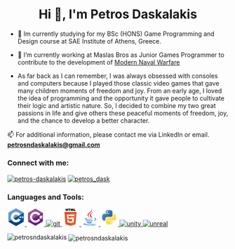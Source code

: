 <h1 align="center">Hi 👋, I'm Petros Daskalakis</h1>

- 🌱 Im currently studying for my BSc (HONS) Game Programming and Design course at SAE Institute of Athens, Greece.

- 🔭 I’m currently working at Maslas Bros as Junior Games Programmer to contribute to the development of [Modern Naval Warfare](https://maslasbros.com/)

- As far back as I can remember, I was always obsessed with consoles and computers because I played those classic video games that gave many children moments of freedom and joy.
From an early age, I loved the idea of programming and the opportunity it gave people to cultivate their logic and artistic nature.
So, I decided to combine my two great passions in life and give others these peaceful moments of freedom, joy, and the chance to develop a better character.

📫 For additional information, please contact me via LinkedIn or email. **petrosndaskalakis@gmail.com**

<h3 align="left">Connect with me:</h3>
<p align="left">
<a href="https://linkedin.com/in/petros-daskalakis" target="blank"><img align="center" src="https://raw.githubusercontent.com/rahuldkjain/github-profile-readme-generator/master/src/images/icons/Social/linked-in-alt.svg" alt="petros-daskalakis" height="30" width="40" /></a>
<a href="https://instagram.com/petros_daskalakis" target="blank"><img align="center" src="https://raw.githubusercontent.com/rahuldkjain/github-profile-readme-generator/master/src/images/icons/Social/instagram.svg" alt="petros_dask" height="30" width="40" /></a>
</p>

<h3 align="left">Languages and Tools:</h3>
<p align="left"> <a href="https://www.w3schools.com/cpp/" target="_blank" rel="noreferrer"> <img src="https://raw.githubusercontent.com/devicons/devicon/master/icons/cplusplus/cplusplus-original.svg" alt="cplusplus" width="40" height="40"/> </a> <a href="https://www.w3schools.com/cs/" target="_blank" rel="noreferrer"> <img src="https://raw.githubusercontent.com/devicons/devicon/master/icons/csharp/csharp-original.svg" alt="csharp" width="40" height="40"/> </a> <a href="https://git-scm.com/" target="_blank" rel="noreferrer"> <img src="https://www.vectorlogo.zone/logos/git-scm/git-scm-icon.svg" alt="git" width="40" height="40"/> </a> <a href="https://www.w3.org/html/" target="_blank" rel="noreferrer"> <img src="https://raw.githubusercontent.com/devicons/devicon/master/icons/html5/html5-original-wordmark.svg" alt="html5" width="40" height="40"/> </a> <a href="https://www.java.com" target="_blank" rel="noreferrer"> <img src="https://raw.githubusercontent.com/devicons/devicon/master/icons/java/java-original.svg" alt="java" width="40" height="40"/> </a> <a href="https://www.python.org" target="_blank" rel="noreferrer"> <img src="https://raw.githubusercontent.com/devicons/devicon/master/icons/python/python-original.svg" alt="python" width="40" height="40"/> </a> <a href="https://unity.com/" target="_blank" rel="noreferrer"> <img src="https://www.vectorlogo.zone/logos/unity3d/unity3d-icon.svg" alt="unity" width="40" height="40"/> </a> <a href="https://unrealengine.com/" target="_blank" rel="noreferrer"> <img src="https://raw.githubusercontent.com/kenangundogan/fontisto/036b7eca71aab1bef8e6a0518f7329f13ed62f6b/icons/svg/brand/unreal-engine.svg" alt="unreal" width="40" height="40"/> </a> </p>

<p><img align="left" src="https://github-readme-stats.vercel.app/api/top-langs?username=petrosndaskalakis&show_icons=true&locale=en&layout=compact" alt="petrosndaskalakis" /></p>

<p>&nbsp;<img align="center" src="https://github-readme-stats.vercel.app/api?username=petrosndaskalakis&show_icons=true&locale=en" alt="petrosndaskalakis" /></p>
